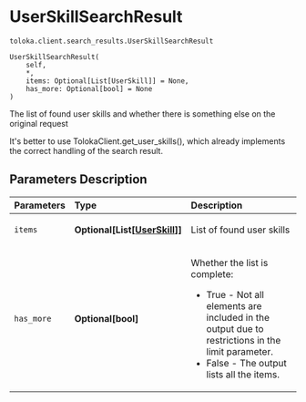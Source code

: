 # UserSkillSearchResult
`toloka.client.search_results.UserSkillSearchResult`

```
UserSkillSearchResult(
    self,
    *,
    items: Optional[List[UserSkill]] = None,
    has_more: Optional[bool] = None
)
```

The list of found user skills and whether there is something else on the original request


It's better to use TolokaClient.get_user_skills(), which already implements the correct handling of the search result.

## Parameters Description

| Parameters | Type | Description |
| :----------| :----| :-----------|
`items`|**Optional\[List\[[UserSkill](toloka.client.user_skill.UserSkill.md)\]\]**|<p>List of found user skills</p>
`has_more`|**Optional\[bool\]**|<p>Whether the list is complete:<ul><li>True - Not all elements are included in the output due to restrictions in the limit parameter.</li><li>False - The output lists all the items.</li></ul></p>

